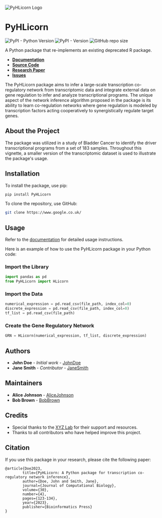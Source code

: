 ![PyHLicorn Logo](Picture10.png)
# PyHLicorn
![PyPI - Python Version](https://img.shields.io/pypi/pyversions/PyDepManger)
![PyPI - Version](https://img.shields.io/pypi/v/PyDepManger)
![GitHub repo size](https://img.shields.io/github/repo-size/AbuAwadM/PyDepManger)


A Python package that re-implements an existing deprecated R package.

- **[Documentation](https://www.google.co.uk/)**
- **[Source Code](https://www.google.co.uk/)**
- **[Research Paper](https://www.google.co.uk/)**
- **[Issues](https://www.google.co.uk/)**

The PyHLicorn package aims to infer a large-scale transcription co-regulatory network from transcriptomic data and integrate external data on gene regulation to infer and analyze transcriptional programs. The unique aspect of the network inference algorithm proposed in the package is its ability to learn co-regulation networks where gene regulation is modeled by transcription factors acting cooperatively to synergistically regulate target genes.

## About the Project
The package was utilized in a study of Bladder Cancer to identify the driver transcriptional programs from a set of 183 samples. Throughout this vignette, a smaller version of the transcriptomic dataset is used to illustrate the package's usage.

## Installation

To install the package, use pip:
```sh
pip install PyHLicorn
```

To clone the repository, use GitHub:
```sh
git clone https://www.google.co.uk/
```

## Usage
Refer to the [documentation](https://www.google.co.uk/) for detailed usage instructions.

Here is an example of how to use the PyHLicorn package in your Python code:

### Import the Library
```python
import pandas as pd
from PyHLicorn import HLicorn
```

### Import the Data
```python
numerical_expression = pd.read_csv(file_path, index_col=0)
discrete_expression = pd.read_csv(file_path, index_col=0)
tf_list = pd.read_csv(file_path)
```

### Create the Gene Regulatory Network
```python
GRN = HLicorn(numerical_expression, tf_list, discrete_expression)
```
## Authors

- **John Doe** - *Initial work* - [JohnDoe]()
- **Jane Smith** - *Contributor* - [JaneSmith]()

## Maintainers

- **Alice Johnson** - [AliceJohnson]()
- **Bob Brown** - [BobBrown]()

## Credits

- Special thanks to the [XYZ Lab](https://www.xyzlab.com) for their support and resources.
- Thanks to all contributors who have helped improve this project.

## Citation

If you use this package in your research, please cite the following paper:

```
@article{Doe2023,
        title={PyHLicorn: A Python package for transcription co-regulatory network inference},
        author={Doe, John and Smith, Jane},
        journal={Journal of Computational Biology},
        volume={30},
        number={4},
        pages={123-134},
        year={2023},
        publisher={Bioinformatics Press}
}
```
